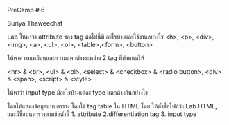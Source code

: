 PreCamp # 6

Suriya Thaweechat

Lab
ให้หาว่า attribute ของ tag ต่อไปนี้มี อะไรบ้างและใช้งานอย่างไร
&lt;h&gt;, &lt;p&gt;,  &lt;div&gt;,  &lt;img&gt;,  &lt;a&gt;, &lt;ul&gt;, &lt;ol&gt;, &lt;table&gt;,&lt;form&gt;, &lt;button&gt;

ให้หาความเหมือนและความแตกต่างระหว่าง 2 tag ที่กำหนดให้

 &lt;hr&gt; &amp; &lt;br&gt;, &lt;ul&gt; &amp; &lt;ol&gt;, &lt;select&gt; &amp; &lt;checkbox&gt; &amp; &lt;radio button&gt;,
 &lt;div&gt; &amp; &lt;span&gt;, &lt;script&gt; &amp; &lt;style&gt;

ให้หาว่า input type มีอะไรบ้างแต่ละ type แตกต่างกันอย่างไร

โดยให้แสดงข้อมูลแบบตาราง โดยใช้ tag table ใน HTML โดย ให้ตั้งชื่อไฟล์ว่า 
Lab.HTML, และมีชื่อบนตารางตามข้อดังนี้ 1. attribute 2.differentiation tag 3. input type
